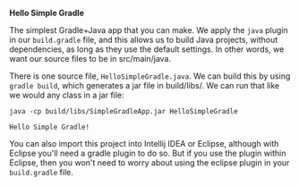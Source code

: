 **Hello Simple Gradle**

The simplest Gradle+Java app that you can make.  We apply the ```java``` plugin in our ```build.gradle``` file, and
this allows us to build Java projects, without dependencies, as long as they use the default settings.  In other words,
we want our source files to be in src/main/java.

There is one source file, ```HelloSimpleGradle.java```.  We can build this by using ```gradle build```, which generates
a jar file in build/libs/.  We can run that like we would any class in a jar file:
```
java -cp build/libs/SimpleGradleApp.jar HelloSimpleGradle
```

```
Hello Simple Gradle!
```

You can also import this project into Intellij IDEA or Eclipse, although with Eclipse you'll need a gradle plugin to do
so.  But if you use the plugin within Eclipse, then you won't need to worry about using the eclipse plugin in your
```build.gradle``` file.
